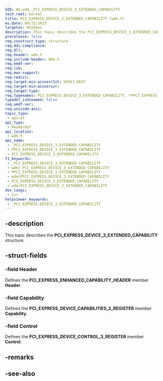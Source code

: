 ```yaml
---
UID: NS:wdm._PCI_EXPRESS_DEVICE_3_EXTENDED_CAPABILITY
tech.root: kernel
title: PCI_EXPRESS_DEVICE_3_EXTENDED_CAPABILITY (wdm.h)
ms.date: 09/22/2023
targetos: Windows
description: This topic describes the PCI_EXPRESS_DEVICE_3_EXTENDED_CAPABILITY structure (wdm.h).
prerelease: false
req.construct-type: structure
req.ddi-compliance: 
req.dll: 
req.header: wdm.h
req.include-header: Wdm.h
req.kmdf-ver: 
req.lib: 
req.max-support: 
req.redist: 
req.target-min-winverclnt: WIN11_NEXT
req.target-min-winversvr: 
req.target-type: 
req.typenames: PCI_EXPRESS_DEVICE_3_EXTENDED_CAPABILITY, *PPCI_EXPRESS_DEVICE_3_EXTENDED_CAPABILITY
typedef_isUnnamed: false
req.umdf-ver: 
req.unicode-ansi: 
topic_type:
 - apiref
api_type:
 - HeaderDef
api_location:
 - wdm.h
api_name:
 - _PCI_EXPRESS_DEVICE_3_EXTENDED_CAPABILITY
 - PPCI_EXPRESS_DEVICE_3_EXTENDED_CAPABILITY
 - PCI_EXPRESS_DEVICE_3_EXTENDED_CAPABILITY
f1_keywords:
 - _PCI_EXPRESS_DEVICE_3_EXTENDED_CAPABILITY
 - wdm/_PCI_EXPRESS_DEVICE_3_EXTENDED_CAPABILITY
 - PPCI_EXPRESS_DEVICE_3_EXTENDED_CAPABILITY
 - wdm/PPCI_EXPRESS_DEVICE_3_EXTENDED_CAPABILITY
 - PCI_EXPRESS_DEVICE_3_EXTENDED_CAPABILITY
 - wdm/PCI_EXPRESS_DEVICE_3_EXTENDED_CAPABILITY
dev_langs:
 - c++
helpviewer_keywords:
 - _PCI_EXPRESS_DEVICE_3_EXTENDED_CAPABILITY
---
```


## -description

This topic describes the **PCI_EXPRESS_DEVICE_3_EXTENDED_CAPABILITY** structure.

## -struct-fields

### -field Header

Defines the **PCI_EXPRESS_ENHANCED_CAPABILITY_HEADER** member **Header**.

### -field Capability

Defines the **PCI_EXPRESS_DEVICE_CAPABILITIES_3_REGISTER** member **Capability**.

### -field Control

Defines the **PCI_EXPRESS_DEVICE_CONTROL_3_REGISTER** member **Control**.

## -remarks

## -see-also
